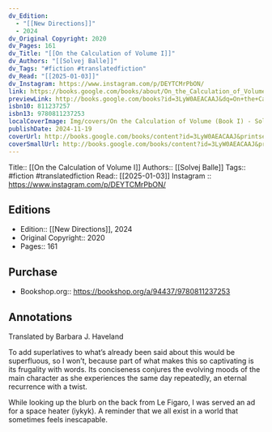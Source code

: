 ```yaml
---
dv_Edition:
  - "[[New Directions]]"
  - 2024
dv_Original Copyright: 2020
dv_Pages: 161
dv_Title: "[[On the Calculation of Volume I]]"
dv_Authors: "[[Solvej Balle]]"
dv_Tags: "#fiction #translatedfiction"
dv_Read: "[[2025-01-03]]"
dv_Instagram: https://www.instagram.com/p/DEYTCMrPbON/
link: https://books.google.com/books/about/On_the_Calculation_of_Volume_Book_I.html?hl=&id=3LyW0AEACAAJ
previewLink: http://books.google.com/books?id=3LyW0AEACAAJ&dq=On+the+Calculation+of+Volume&hl=&as_pt=BOOKS&cd=4&source=gbs_api
isbn10: 811237257
isbn13: 9780811237253
localCoverImage: Img/covers/On the Calculation of Volume (Book I) - Solvej Balle.jpg
publishDate: 2024-11-19
coverUrl: http://books.google.com/books/content?id=3LyW0AEACAAJ&printsec=frontcover&img=1&zoom=1&source=gbs_api
coverSmallUrl: http://books.google.com/books/content?id=3LyW0AEACAAJ&printsec=frontcover&img=1&zoom=5&source=gbs_api
---
```

Title:: [[On the Calculation of Volume I]]
Authors:: [[Solvej Balle]]
Tags:: #fiction #translatedfiction 
Read:: [[2025-01-03]]
Instagram :: https://www.instagram.com/p/DEYTCMrPbON/
## Editions
- Edition:: [[New Directions]], 2024
- Original Copyright:: 2020
- Pages:: 161

## Purchase
* Bookshop.org:: https://bookshop.org/a/94437/9780811237253
## Annotations
Translated by Barbara J. Haveland

To add superlatives to what’s already been said about this would be superfluous, so I won’t, because part of what makes this so captivating is its frugality with words. Its conciseness conjures the evolving moods of the main character as she experiences the same day repeatedly, an eternal recurrence with a twist.   
  
While looking up the blurb on the back from Le Figaro, I was served an ad for a space heater (iykyk). A reminder that we all exist in a world that sometimes feels inescapable.